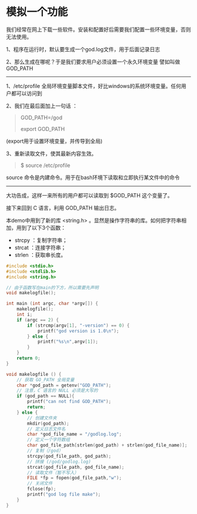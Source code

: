 # 模拟一个功能

我们经常在网上下载一些软件。安装和配置好后需要我们配置一些环境变量，否则无法使用。

1、程序在运行时，默认要生成一个god.log文件，用于后面记录日志

2、那么生成在哪呢？于是我们要求用户必须设置一个永久环境变量 譬如叫做GOD\_PATH

---

1、/etc/profile 全局环境变量脚本文件，好比windows的系统环境变量。任何用户都可以访问到

2、我们在最后面加上一句话 ：

> GOD\_PATH=/god
>
> export GOD\_PATH

\(export用于设置环境变量，并传导到全局\)

3、重新读取文件，使其最新内容生效。

> $ source /etc/profile

source 命令是内建命令。用于在bash环境下读取和立即执行某文件中的命令

---

大功告成，这样一来所有的用户都可以读取到 $GOD\_PATH 这个变量了。

接下来回到 C 语言，利用 GOD\_PATH 输出日志。

本demo中用到了新的库 &lt;string.h&gt; 。显然是操作字符串的库。如何把字符串相加，用到了以下3个函数：

* strcpy ：复制字符串；
* strcat ：连接字符串；
* strlen ：获取串长度。

```c
#include <stdio.h>
#include <stdlib.h>
#include <string.h>

// 由于函数写在main的下方，所以需要先声明
void makelogfile();

int main (int argc, char *argv[]) {
    makelogfile();
    int i;
    if (argc == 2) {
        if (strcmp(argv[1], "-version") == 0) {
            printf("god version is 1.0\n"); 
        } else {
            printf("%s\n",argv[1]);
        }
    }
    return 0;
}

void makelogfile () {
    // 获取 GO_PATH 全局变量
    char *god_path = getenv("GOD_PATH");
    // 注意，C 语言的 NULL 必须是大写的
    if (god_path == NULL){
        printf("can not find GOD_PATH");
        return;
    } else {
        // 创建文件夹
        mkdir(god_path);
        // 定义日志文件名
        char *god_file_name = "/godlog.log";
        // 定义一个字符数组
        char god_file_path[strlen(god_path) + strlen(god_file_name)];
        // 复制（/god）
        strcpy(god_file_path, god_path);
        // 拼接 (/god/godlog.log)
        strcat(god_file_path, god_file_name);
        // 读取文件（暂不写入）
        FILE *fp = fopen(god_file_path,"w");
        // 关闭文件
        fclose(fp);
        printf("god log file make");
    }
}
```



